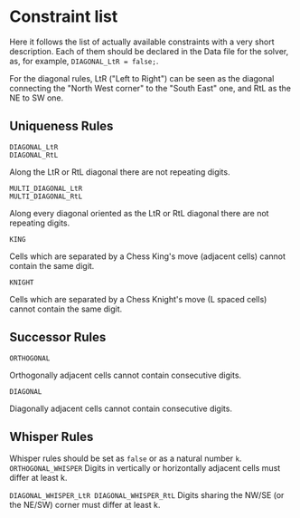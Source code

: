# Constraint list
Here it follows the list of actually available constraints with a very short description.
Each of them should be declared in the Data file for the solver, as, for example, `DIAGONAL_LtR = false;`.


For the diagonal rules, LtR ("Left to Right") can be seen as the diagonal connecting the "North West corner" to the "South East" one, and RtL as the NE to SW one.

## Uniqueness Rules

	DIAGONAL_LtR
	DIAGONAL_RtL
Along the LtR or RtL diagonal there are not repeating digits.

	MULTI_DIAGONAL_LtR
	MULTI_DIAGONAL_RtL
Along every diagonal oriented as the LtR or RtL diagonal there are not repeating digits.

	KING
Cells which are separated by a Chess King's move (adjacent cells) cannot contain the same digit.

	KNIGHT
Cells which are separated by a Chess Knight's move (L spaced cells) cannot contain the same digit.

## Successor Rules
	ORTHOGONAL
Orthogonally adjacent cells cannot contain consecutive digits.
  
	DIAGONAL
Diagonally adjacent cells cannot contain consecutive digits.
## Whisper Rules
Whisper rules should be set as `false` or as a natural number `k`.
`ORTHOGONAL_WHISPER`
Digits in vertically or horizontally adjacent cells must differ at least k.

`DIAGONAL_WHISPER_LtR
DIAGONAL_WHISPER_RtL`
Digits sharing the NW/SE (or the NE/SW) corner must differ at least k.
